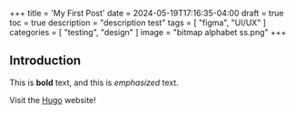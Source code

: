 +++
title = 'My First Post'
date = 2024-05-19T17:16:35-04:00
draft = true
toc = true
description = "description test"
tags = [
    "figma",
    "UI/UX"
]
categories = [
    "testing",
    "design"
]
image = "bitmap alphabet ss.png"
+++
## Introduction

This is **bold** text, and this is *emphasized* text.

Visit the [Hugo](https://gohugo.io) website!